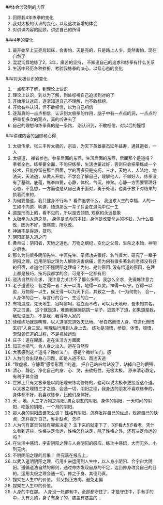 ##体会涉及到的内容
1. 回顾我4年练拳的变化
2. 我对太极的认识的变化，以及这次新增的体会
3. 对讲课内容的回顾，讲述自己的所得

###4年的变化
1. 最开始早上天亮后起床，会害怕，天是亮的，只是路上人少，竟然害怕，现在自然了
2. 混混沌惇地练了2，3年，痛苦的坚持， 不知道自己的追求和练拳有什么关系
3. 生活中经历各种挫折，考验我练拳的决心，以及心态的变化


###对太极认识的变化
1. 一点都不了解，到理论上认识
2. 理论上认识，到以为了解，到处标榜自己追求到对的了
3. 开始承认迷茫，逐渐知道自己不理解，也不敢标榜，
4. 开始有些认识，但不敢相信，以为自己相信
4. 逐渐真的一点点相信，认识到太极拳的作用，脑子中有一点点的洞，一点点的把重复多次的观点，真的听进去了
5. 自己的理想和练拳真的是一条路， 刚认识到，不敢相信，对以后的憧憬


###讲课内容的回顾和心得
1. 太极传承，张三丰传太极的，宗旨，为天下英雄豪杰延年益寿，通其道者，一人
2. 太极道， 禅者参也，参拳后面的东西，生活后面的东西，后面那个是道吗？ 拳者全也，练拳要全面，不能只练拳，生活也要过好，否则只会把拳炼成一个技术，只能停留在那个层面，学的再多只是技巧，三才，天地人，人法地，地法天，天法道，从做人开始，不学会了解自己，理解他人，不做好人，练拳没有了基础，底蕴，练拳四要，心静，体松，气沉，神聚。心静一方面要管理好心态，不乱想，一方面也是从自己勇于面对，勇于处理，也勇于放下对结果的执着而来的，
3. 为何要悟道，我只健身不行吗？ 看你追求什么， 我追求人生的幸福，人的一生如不向道、明道、悟道那么一辈子只会在混沌中过一生
4. 道是形而上的，看不见的，所以是去领悟, 观察的永远是象
5. 太极拳为入道之基。 身体是革命的本钱，身体是改变命运的本钱，为什么要改，因为不好，很痛苦，所以改。
6. 神通不是得道，技巧，
7. 阴阳即是入道之门
8. 黄帝曰：阴阳者，天地之道也，万物之纲纪，变化之父母，生杀之本始，神明之府也。
9. 那么为何很多阴阳先生、中医先生、拳师功夫很好、名气很大，研究了一辈子阴阳之理，运用阴阳之理为人解除灾害病痛，但为何有很多著名的老师没有好的归宿，难道他们不懂阴阳之理吗？为何、是何原因. 没有悟道的原因，在理上都是技巧，技巧我都学的会，可是不一定都有用
10. 道法自然应全求， 我注意力关注不了那么多啊，我怎么全求，先锻炼注意力
11. 老子道德经：昔之得一者：天一以清，地得一以灵，神得一以宁，谷得一以盈，万物得一以生，侯王得一以为天下贞，其致之一也。《一为何物》。 合一，人身体的合一，与言行的合一，生活的合一，
12. 有物混成，先天地生，寂呵寥呵，独立而不改，可以为天地母，吾未知其名，字之曰道。 这个就是道，难道我蹦蹦跳跳一辈子，逃脱不了道，如果道是我，我就没压力，不是我，我得听人家的
13. 读经练功就是明理、以人道演天道效天法地、“参自然而悟人身、夺造化而悟玄机”人身三宝。明理后行用到人身上去。 练功是领悟，参悟，体悟，顿悟，渐渐领悟道的过程，不是机械运动
14. 庄子：道在屎尿。道在生活方方面面
15. 知天地噫气，合人身之出入。道在自然界
16. 大家感到这个道吗？微妙法门。 感是个微妙法门，感
17. 人为何会出现身心问题，即是人道不知、而违天道
18. “致虚极、守静笃”感悟形而上的道。 把自己站桩给站没了，站掉自己的倔强，
19. 清心、静定、净化自己的身、心、灵，去欲归性。无极太极。 原来清心静定，有利于体会道
20. 世界上只有太极拳是以阴阳理来练功修炼的，也可以说太极拳更接近这个道。以太极之理悟三才之道、会通一切，阴阳之理，我身边的朋友不喜欢练拳的，身体都不好，我喜欢练拳，比他们身体好，
21. 天 、地、人三才万物之阴阳, 男女朋友的阴阳，身体的阴阳，一天时间的阴阳，吃饭的阴阳，一个月的阴阳，
22. 那人身的阴阳应该怎么调？ 性格有阴阳，怎样发挥自己的优点，规避自己的缺点，怎样提升自己，弥补缺点，怎样
23. 人为何有富贵贫贱有哪些决定？ 生下来的就定下了，3岁看大5岁看老，凭什么看到这些，性格决定命运，性格怎样决定，除了性格之外，还有决定命运的吗？
24. 在生活中感悟，宇宙阴阳之理与人身阴阳的感应。练功中感悟，大而无外、小到无内。
25. 不明阴阳之理的后果！ 终究落在报应上，
26. 以武入道明阴阳之理，行用出来运用到人生中，以人身小阴阳、合宇宙大阴阳。遵循道法自然的原则，通过修炼发现自身的不足，达到修身改变自己的目的。运用太极之理会通一切，修之于身、其德乃真。
27. 捏架在人生中的价值。 师父指正方向，避免走偏
28. 捏架在人生中的价值。
29. 人身的中在那。 人身没一处都有中，全部都守住了，才是守住中，手有手的中，头有头的，身子有身子的，膝盖有膝盖的... 












